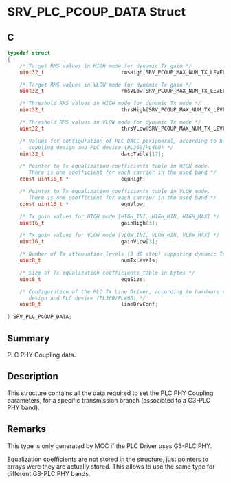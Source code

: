 # SRV_PLC_PCOUP_DATA Struct

## C

```c
typedef struct
{  
    /* Target RMS values in HIGH mode for dynamic Tx gain */
    uint32_t                         rmsHigh[SRV_PCOUP_MAX_NUM_TX_LEVELS];

    /* Target RMS values in VLOW mode for dynamic Tx gain */
    uint32_t                         rmsVLow[SRV_PCOUP_MAX_NUM_TX_LEVELS];

    /* Threshold RMS values in HIGH mode for dynamic Tx mode */
    uint32_t                         thrsHigh[SRV_PCOUP_MAX_NUM_TX_LEVELS << 1];

    /* Threshold RMS values in VLOW mode for dynamic Tx mode */
    uint32_t                         thrsVLow[SRV_PCOUP_MAX_NUM_TX_LEVELS << 1];

    /* Values for configuration of PLC DACC peripheral, according to hardware 
       coupling design and PLC device (PL360/PL460) */
    uint32_t                         daccTable[17];

    /* Pointer to Tx equalization coefficients table in HIGH mode. 
       There is one coefficient for each carrier in the used band */
    const uint16_t *                 equHigh;

    /* Pointer to Tx equalization coefficients table in VLOW mode. 
       There is one coefficient for each carrier in the used band */
    const uint16_t *                 equVlow;

    /* Tx gain values for HIGH mode [HIGH_INI, HIGH_MIN, HIGH_MAX] */
    uint16_t                         gainHigh[3];

    /* Tx gain values for VLOW mode [VLOW_INI, VLOW_MIN, VLOW_MAX] */
    uint16_t                         gainVLow[3];

    /* Number of Tx attenuation levels (3 dB step) suppoting dynamic Tx mode */
    uint8_t                          numTxLevels;

    /* Size of Tx equalization coefficients table in bytes */
    uint8_t                          equSize;

    /* Configuration of the PLC Tx Line Driver, according to hardware coupling 
       design and PLC device (PL360/PL460) */
    uint8_t                          lineDrvConf;

} SRV_PLC_PCOUP_DATA;
```

## Summary

PLC PHY Coupling data.

## Description

This structure contains all the data required to set the PLC PHY Coupling parameters, for a specific transmission branch (associated to a G3-PLC PHY band).

## Remarks

This type is only generated by MCC if the PLC Driver uses G3-PLC PHY.

Equalization coefficients are not stored in the structure, just pointers to arrays were they are actually stored. This allows to use the same type for different G3-PLC PHY bands.
